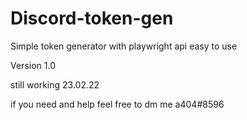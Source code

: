 # Discord-token-gen
Simple token generator with playwright api easy to use

Version 1.0


still working 23.02.22

if you need and help feel free to dm me a404#8596
